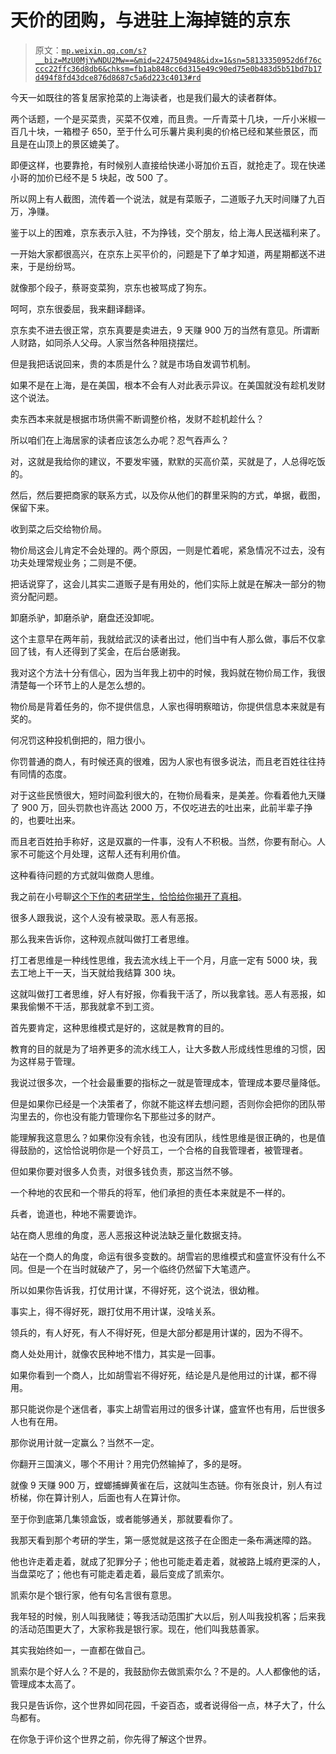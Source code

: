 # 天价的团购，与进驻上海掉链的京东

> 原文：[`mp.weixin.qq.com/s?__biz=MzU0MjYwNDU2Mw==&mid=2247504948&idx=1&sn=58133350952d6f76cccc22ffc36d8db6&chksm=fb1ab848cc6d315e49c90ed75e0b483d5b51bd7b17d494f8fd43dce876d8687c5a6d223c4013#rd`](http://mp.weixin.qq.com/s?__biz=MzU0MjYwNDU2Mw==&mid=2247504948&idx=1&sn=58133350952d6f76cccc22ffc36d8db6&chksm=fb1ab848cc6d315e49c90ed75e0b483d5b51bd7b17d494f8fd43dce876d8687c5a6d223c4013#rd)

今天一如既往的答复居家抢菜的上海读者，也是我们最大的读者群体。

两个话题，一个是买菜贵，买菜不仅难，而且贵。一斤青菜十几块，一斤小米椒一百几十块，一箱橙子 650，至于什么可乐薯片奥利奥的价格已经和某些景区，而且是在山顶上的景区媲美了。 

即便这样，也要靠抢，有时候别人直接给快递小哥加价五百，就抢走了。现在快递小哥的加价已经不是 5 块起，改 500 了。 

所以网上有人截图，流传着一个说法，就是有菜贩子，二道贩子九天时间赚了九百万，净赚。 

鉴于以上的困难，京东表示入驻，不为挣钱，交个朋友，给上海人民送福利来了。 

一开始大家都很高兴，在京东上买平价的，问题是下了单才知道，两星期都送不进来，于是纷纷骂。 

就像那个段子，蔡哥变菜狗，京东也被骂成了狗东。 

呵呵，京东很委屈，我来翻译翻译。 

京东卖不进去很正常，京东真要是卖进去，9 天赚 900 万的当然有意见。所谓断人财路，如同杀人父母。人家当然各种阻挠摆烂。

但是我把话说回来，贵的本质是什么？就是市场自发调节机制。

如果不是在上海，是在美国，根本不会有人对此表示异议。在美国就没有趁机发财这个说法。 

卖东西本来就是根据市场供需不断调整价格，发财不趁机趁什么？

所以咱们在上海居家的读者应该怎么办呢？忍气吞声么？

对，这就是我给你的建议，不要发牢骚，默默的买高价菜，买就是了，人总得吃饭的。

然后，然后要把商家的联系方式，以及你从他们的群里采购的方式，单据，截图，保留下来。

收到菜之后交给物价局。 

物价局这会儿肯定不会处理的。两个原因，一则是忙着呢，紧急情况不过去，没有功夫处理常规业务；二则是不便。

把话说穿了，这会儿其实二道贩子是有用处的，他们实际上就是在解决一部分的物资分配问题。

卸磨杀驴，卸磨杀驴，磨盘还没卸呢。 

这个主意早在两年前，我就给武汉的读者出过，他们当中有人那么做，事后不仅拿回了钱，有人还得到了奖金，在后台感谢我。 

我对这个方法十分有信心，因为当年我上初中的时候，我妈就在物价局工作，我很清楚每一个环节上的人是怎么想的。 

物价局是背着任务的，你不提供信息，人家也得明察暗访，你提供信息本来就是有奖的。 

何况罚这种投机倒把的，阻力很小。 

你罚普通的商人，有时候还真的很难，因为人家也有很多说法，而且老百姓往往持有同情的态度。

对于这些民愤很大，短时间盈利很大的，在物价局看来，是美差。你看着他九天赚了 900 万，回头罚款也许高达 2000 万，不仅吃进去的吐出来，此前半辈子挣的，也要吐出来。

而且老百姓拍手称好，这是双赢的一件事，没有人不积极。当然，你要有耐心。人家不可能这个月处理，这帮人还有利用价值。

这种看待问题的方式就叫做商人思维。 

我之前在小号聊[这个下作的考研学生，恰恰给你揭开了真相](http://mp.weixin.qq.com/s?__biz=MzU3NDc5Nzc0NQ==&mid=2247515401&idx=1&sn=fdec83ab88194c4f31f57a0964235ff8&chksm=fd2e1fd7ca5996c1c11e82d71c3e4c817b18887daf3122c4cd836b6919612db291e782007699&scene=21#wechat_redirect)。

很多人跟我说，这个人没有被录取。恶人有恶报。

那么我来告诉你，这种观点就叫做打工者思维。 

打工者思维是一种线性思维，我去流水线上干一个月，月底一定有 5000 块，我去工地上干一天，当天就给我结算 300 块。

这就叫做打工者思维，好人有好报，你看我干活了，所以我拿钱。恶人有恶报，如果我偷懒不干活，那我就拿不到工资。 

首先要肯定，这种思维模式是好的，这就是教育的目的。

教育的目的就是为了培养更多的流水线工人，让大多数人形成线性思维的习惯，因为这样易于管理。 

我说过很多次，一个社会最重要的指标之一就是管理成本，管理成本要尽量降低。

但是如果你已经是一个决策者了，你就不能这样去想问题，否则你会把你的团队带沟里去的，你也没有能力管理你名下那些过多的财产。

能理解我这意思么？如果你没有余钱，也没有团队，线性思维是很正确的，也是值得鼓励的，这恰恰说明你是一个好员工，一个合格的自我管理者，被管理者。 

但如果你要对很多人负责，对很多钱负责，那这当然不够。 

一个种地的农民和一个带兵的将军，他们承担的责任本来就是不一样的。 

兵者，诡道也，种地不需要诡诈。

站在商人思维的角度，恶人恶报这种说法缺乏量化数据支持。 

站在一个商人的角度，命运有很多变数的。胡雪岩的思维模式和盛宣怀没有什么不同。但是一个在当时就破产了，另一个临终仍然留下大笔遗产。

所以如果你告诉我，打仗用计谋，不得好死，这个说法，很幼稚。 

事实上，得不得好死，跟打仗用不用计谋，没啥关系。 

领兵的，有人好死，有人不得好死，但是大部分都是用计谋的，因为不得不。 

商人处处用计，就像农民种地不惜力，其实是一回事。 

如果你看到一个商人，比如胡雪岩不得好死，结论是凡是他用过的计谋，都不得用。 

那只能说你是个迷信者，事实上胡雪岩用过的很多计谋，盛宣怀也有用，后世很多人也有在用。

那你说用计就一定赢么？当然不一定。 

你翻开三国演义，哪个不用计？用完仍然输掉了，多的是呀。

就像 9 天赚 900 万，螳螂捕蝉黄雀在后，这就叫生态链。你有张良计，别人有过桥梯，你在算计别人，后面也有人在算计你。

至于你到底第几集领盒饭，或者能够通关，那就要看你了。 

我那天看到那个考研的学生，第一感觉就是这孩子在企图走一条布满迷障的路。 

他也许走着走着，就成了犯罪分子；他也可能走着走着，就被路上城府更深的人，当盘菜吃了；他也有可能走着走着，最后变成了凯索尔。

凯索尔是个银行家，他有句名言很有意思。

我年轻的时候，别人叫我赌徒；等我活动范围扩大以后，别人叫我投机客；后来我的活动范围更大了，大家称我是银行家。现在，他们叫我慈善家。

其实我始终如一，一直都在做自己。

凯索尔是个好人么？不是的，我鼓励你去做凯索尔么？不是的。人人都像他的话，管理成本太高了。

我只是告诉你，这个世界如同花园，千姿百态，或者说得俗一点，林子大了，什么鸟都有。 

在你急于评价这个世界之前，你先得了解这个世界。
